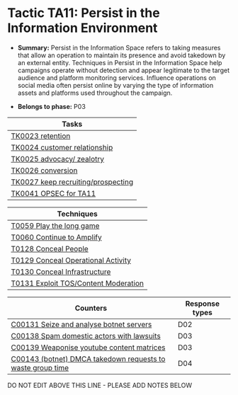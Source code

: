 # Tactic TA11: Persist in the Information Environment

* **Summary:** Persist in the Information Space refers to taking measures that allow an operation to maintain its presence and avoid takedown by an external entity. Techniques in Persist in the Information Space help campaigns operate without detection and appear legitimate to the target audience and platform monitoring services. Influence operations on social media often persist online by varying the type of information  assets and platforms used throughout the campaign.

* **Belongs to phase:** P03



| Tasks |
| ----- |
| [TK0023 retention](../generated_pages/tasks/TK0023.md) |
| [TK0024 customer relationship](../generated_pages/tasks/TK0024.md) |
| [TK0025 advocacy/ zealotry](../generated_pages/tasks/TK0025.md) |
| [TK0026 conversion](../generated_pages/tasks/TK0026.md) |
| [TK0027 keep recruiting/prospecting](../generated_pages/tasks/TK0027.md) |
| [TK0041 OPSEC for TA11](../generated_pages/tasks/TK0041.md) |



| Techniques |
| ---------- |
| [T0059 Play the long game](../../../generated_pages/techniques/T0059.md) |
| [T0060 Continue to Amplify](../../../generated_pages/techniques/T0060.md) |
| [T0128 Conceal People](../../../generated_pages/techniques/T0128.md) |
| [T0129 Conceal Operational Activity](../../../generated_pages/techniques/T0129.md) |
| [T0130 Conceal Infrastructure](../../../generated_pages/techniques/T0130.md) |
| [T0131 Exploit TOS/Content Moderation](../../../generated_pages/techniques/T0131.md) |



| Counters | Response types |
| -------- | -------------- |
| [C00131 Seize and analyse botnet servers](../generated_pages/counters/C00131.md) | D02 |
| [C00138 Spam domestic actors with lawsuits](../generated_pages/counters/C00138.md) | D03 |
| [C00139 Weaponise youtube content matrices](../generated_pages/counters/C00139.md) | D03 |
| [C00143 (botnet) DMCA takedown requests to waste group time](../generated_pages/counters/C00143.md) | D04 |


DO NOT EDIT ABOVE THIS LINE - PLEASE ADD NOTES BELOW